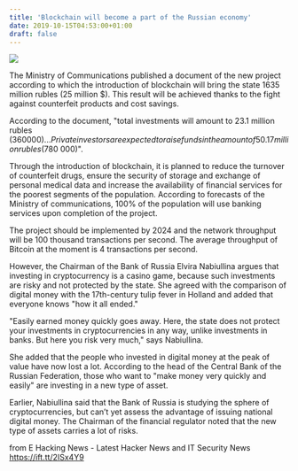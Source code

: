 ```yaml
---
title: 'Blockchain will become a part of the Russian economy'
date: 2019-10-15T04:53:00+01:00
draft: false
---
```


[![](https://1.bp.blogspot.com/-MmfHhiLF_xA/XaU_cRsgt_I/AAAAAAAABIs/OV8pubanX9obOLYwXD7Ix44hpBEedPemwCLcBGAsYHQ/s640/blockchain.jpg)](https://1.bp.blogspot.com/-MmfHhiLF_xA/XaU_cRsgt_I/AAAAAAAABIs/OV8pubanX9obOLYwXD7Ix44hpBEedPemwCLcBGAsYHQ/s1600/blockchain.jpg)

  
The Ministry of Communications published a document of the new project according to which the introduction of blockchain will bring the state 1635 million rubles (25 million $). This result will be achieved thanks to the fight against counterfeit products and cost savings.  
  
According to the document, "total investments will amount to 23.1 million rubles ($360 000)... Private investors are expected to raise funds in the amount of 50.17 million rubles ($780 000)".  
  
Through the introduction of blockchain, it is planned to reduce the turnover of counterfeit drugs, ensure the security of storage and exchange of personal medical data and increase the availability of financial services for the poorest segments of the population. According to forecasts of the Ministry of communications, 100% of the population will use banking services upon completion of the project.  
  
The project should be implemented by 2024 and the network throughput will be 100 thousand transactions per second. The average throughput of Bitcoin at the moment is 4 transactions per second.  
  
However, the Chairman of the Bank of Russia Elvira Nabiullina argues that investing in cryptocurrency is a casino game, because such investments are risky and not protected by the state. She agreed with the comparison of digital money with the 17th-century tulip fever in Holland and added that everyone knows "how it all ended."  
  
"Easily earned money quickly goes away. Here, the state does not protect your investments in cryptocurrencies in any way, unlike investments in banks. But here you risk very much," says Nabiullina.  
  
She added that the people who invested in digital money at the peak of value have now lost a lot. According to the head of the Central Bank of the Russian Federation, those who want to "make money very quickly and easily" are investing in a new type of asset.  
  
Earlier, Nabiullina said that the Bank of Russia is studying the sphere of cryptocurrencies, but can’t yet assess the advantage of issuing national digital money. The Chairman of the financial regulator noted that the new type of assets carries a lot of risks.

  
  
from E Hacking News - Latest Hacker News and IT Security News https://ift.tt/2ISx4Y9